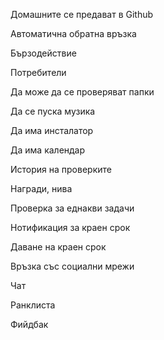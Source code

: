 Домашните се предават в Github

Автоматична обратна връзка

Бързодействие

Потребители

Да може да се проверяват папки

Да се пуска музика

Да има инсталатор

Да има календар

История на проверките

Награди, нива

Проверка за еднакви задачи

Нотификация за краен срок

Даване на краен срок

Връзка със социални мрежи

Чат

Ранклиста

Фийдбак
